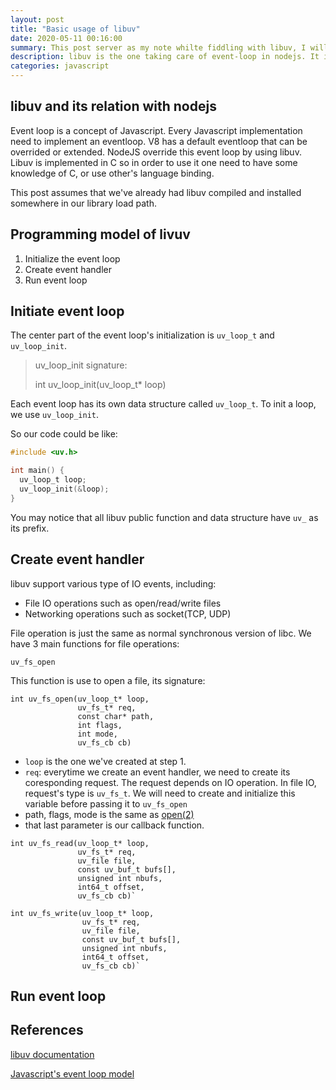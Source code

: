 ```yaml
---
layout: post
title: "Basic usage of libuv"
date: 2020-05-11 00:16:00
summary: This post server as my note whilte fiddling with libuv, I will write some basic program using libuv.
description: libuv is the one taking care of event-loop in nodejs. It is what make nodejs so good at IO operations while still running under a single thread. I will explain some basic usage of libuv in this post
categories: javascript
---
```


## libuv and its relation with nodejs

Event loop is a concept of Javascript. Every Javascript implementation need to implement an eventloop.
V8 has a default eventloop that can be overrided or extended.
NodeJS override this event loop by using libuv.
Libuv is implemented in C so in order to use it one need to have some knowledge of C, or use other's language binding.

This post assumes that we've already had libuv compiled and installed somewhere in our library load path.

## Programming model of livuv

1. Initialize the event loop
2. Create event handler
3. Run event loop

## Initiate event loop 

The center part of the event loop's initialization is `uv_loop_t` and `uv_loop_init`.

> uv_loop_init signature:
>
> int uv_loop_init(uv_loop_t\* loop)

Each event loop has its own data structure called `uv_loop_t`.
To init a loop, we use `uv_loop_init`.

So our code could be like:

```c
#include <uv.h>

int main() {
  uv_loop_t loop;
  uv_loop_init(&loop);
}
```

You may notice that all libuv public function and data structure have `uv_` as its prefix.

## Create event handler

libuv support various type of IO events, including:

- File IO operations such as open/read/write files
- Networking operations such as socket(TCP, UDP)

File operation is just the same as normal synchronous version of libc.
We have 3 main functions for file operations:

`uv_fs_open`

This function is use to open a file, its signature:

```
int uv_fs_open(uv_loop_t* loop, 
               uv_fs_t* req, 
               const char* path, 
               int flags, 
               int mode, 
               uv_fs_cb cb)
```

- `loop` is the one we've created at step 1.
- `req`: everytime we create an event handler, we need to create its coresponding request. The request depends on IO operation.
In file IO, request's type is `uv_fs_t`. We will need to create and initialize this variable before passing it to `uv_fs_open`
- path, flags, mode is the same as [open(2)](http://man7.org/linux/man-pages/man2/open.2.html)
- that last parameter is our callback function.

```
int uv_fs_read(uv_loop_t* loop, 
               uv_fs_t* req, 
               uv_file file, 
               const uv_buf_t bufs[], 
               unsigned int nbufs, 
               int64_t offset, 
               uv_fs_cb cb)`
```

```
int uv_fs_write(uv_loop_t* loop, 
                uv_fs_t* req, 
                uv_file file, 
                const uv_buf_t bufs[], 
                unsigned int nbufs, 
                int64_t offset, 
                uv_fs_cb cb)`
```

## Run event loop

## References

[libuv documentation](http://docs.libuv.org/en/v1.x/)

[Javascript's event loop model](https://developer.mozilla.org/en-US/docs/Web/JavaScript/EventLoop)

